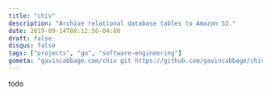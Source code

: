 ```yaml
---
title: "chiv"
description: "Archive relational database tables to Amazon S3."
date: 2019-09-14T08:12:56-04:00
draft: false
disqus: false
tags: ["projects", "go", "software-engineering"]
gometa: "gavincabbage.com/chiv git https://github.com/gavincabbage/chiv.git"
---
```


todo

